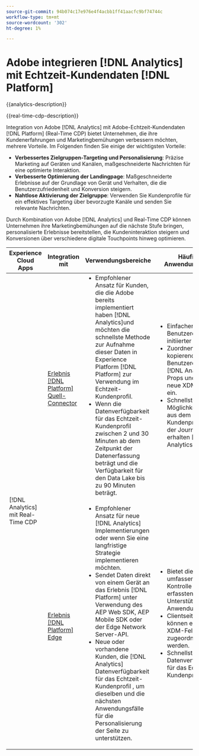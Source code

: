 ```yaml
---
source-git-commit: 94b074c17e976e4f4acbb1ff41aacfc9bf74744c
workflow-type: tm+mt
source-wordcount: '302'
ht-degree: 1%

---
```



# Adobe integrieren [!DNL Analytics] mit Echtzeit-Kundendaten [!DNL Platform]

{{analytics-description}}

{{real-time-cdp-description}}

Integration von Adobe [!DNL Analytics] mit Adobe-Echtzeit-Kundendaten [!DNL Platform] (Real-Time CDP) bietet Unternehmen, die ihre Kundenerfahrungen und Marketingbemühungen verbessern möchten, mehrere Vorteile. Im Folgenden finden Sie einige der wichtigsten Vorteile:

+ **Verbessertes Zielgruppen-Targeting und Personalisierung**: Präzise Marketing auf Geräten und Kanälen, maßgeschneiderte Nachrichten für eine optimierte Interaktion.
+ **Verbesserte Optimierung der Landingpage**: Maßgeschneiderte Erlebnisse auf der Grundlage von Gerät und Verhalten, die die Benutzerzufriedenheit und Konversion steigern.
+ **Nahtlose Aktivierung der Zielgruppe**: Verwenden Sie Kundenprofile für ein effektives Targeting über bevorzugte Kanäle und senden Sie relevante Nachrichten.

Durch Kombination von Adobe [!DNL Analytics] und Real-Time CDP können Unternehmen ihre Marketingbemühungen auf die nächste Stufe bringen, personalisierte Erlebnisse bereitstellen, die Kundeninteraktion steigern und Konversionen über verschiedene digitale Touchpoints hinweg optimieren.

<table>
    <thead>
        <tr>
            <th>Experience Cloud Apps</th>
            <th>Integration mit</th>
            <th>Verwendungsbereiche</th>
            <th>Häufige Anwendungsfälle</th>
        </tr>
    </thead>
    <tr>
        <td rowspan="2">[!DNL Analytics] mit Real-Time CDP</td>
        <td><a href="../../integrations/tutorials/analytics-rtcdp/experience-platform-source-connector.md" target="_blank" rel="noreferrer">Erlebnis [!DNL Platform] Quell-Connector</a></td>
        <td>
            <ul style="margin-top: 0;">
                <li>Empfohlener Ansatz für Kunden, die die Adobe bereits implementiert haben [!DNL Analytics]und möchten die schnellste Methode zur Aufnahme dieser Daten in Experience Platform [!DNL Platform] zur Verwendung im Echtzeit-Kundenprofil.</li>
                <li>Wenn die Datenverfügbarkeit für das Echtzeit-Kundenprofil zwischen 2 und 30 Minuten ab dem Zeitpunkt der Datenerfassung beträgt und die Verfügbarkeit für den Data Lake bis zu 90 Minuten beträgt.</li>
            </ul>
        </td>
        <td>
            <ul style="margin-top: 0;">
                <li>Einfacher, von der Benutzeroberfläche initiierter Workflow.</li>
                <li>Zuordnen der zu kopierenden Benutzeroberfläche [!DNL Analytics] Props und eVars in neue XDM-Felder ein.</li>
                <li>Schnellste Möglichkeit, Wert aus dem Echtzeit-Kundenprofil und der Journey zu erhalten [!DNL Analytics].</li>
            </ul>
        </td>
    </tr>
    <tr>
       <td><a href="../../integrations/tutorials/analytics-rtcdp/experience-platform-edge.md" target="_blank" rel="noreferrer">Erlebnis [!DNL Platform] Edge</a></td>
        <td>
            <ul style="margin-top: 0;">
                <li>Empfohlener Ansatz für neue [!DNL Analytics] Implementierungen oder wenn Sie eine langfristige Strategie implementieren möchten.</li>
                <li>Sendet Daten direkt von einem Gerät an das Erlebnis [!DNL Platform] unter Verwendung des AEP Web SDK, AEP Mobile SDK oder der Edge Network Server-API.</li>
                <li>Neue oder vorhandene Kunden, die [!DNL Analytics] Datenverfügbarkeit für das Echtzeit-Kundenprofil , um dieselben und die nächsten Anwendungsfälle für die Personalisierung der Seite zu unterstützen.</li>
            </ul>
        </td>
        <td>
            <ul style="margin-top: 0;">
                <li>Bietet die umfassendste Kontrolle über die erfassten Daten zur Unterstützung Ihrer Anwendungsfälle.</li>
                <li>Clientseitige Daten können einfach XDM-Feldern zugeordnet werden.</li>
                <li>Schnellste Datenverfügbarkeit für das Echtzeit-Kundenprofil.</li>
            </ul>
        </td>
    </tr>            
</table>
